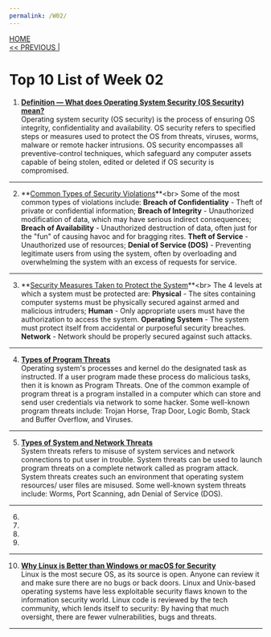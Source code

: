 ```yaml
---
permalink: /W02/
---
```

[HOME](../)<br>
[<< PREVIOUS |](../W01/)<br>

# Top 10 List of Week 02

1. **[Definition — What does Operating System Security (OS Security) mean?](https://www.techopedia.com/definition/24774/operating-system-security-os-security)**<br>
Operating system security (OS security) is the process of ensuring OS integrity, confidentiality and availability. OS security refers to specified steps or measures used to protect the OS from threats, viruses, worms, malware or remote hacker intrusions. OS security encompasses all preventive-control techniques, which safeguard any computer assets capable of being stolen, edited or deleted if OS security is compromised. <br>
* * *

2. **[Common Types of Security Violations](https://www.cs.uic.edu/~jbell/CourseNotes/OperatingSystems/15_Security.html#:~:text=Breach%20of%20Confidentiality,excess%20of%20requests%20for%20service.)**<br>
Some of the most common types of violations include: **Breach of Confidentiality** - Theft of private or confidential information; **Breach of Integrity** - Unauthorized modification of data, which may have serious indirect consequences; **Breach of Availability**  - Unauthorized destruction of data, often just for the "fun" of causing havoc and for bragging rites. **Theft of Service** - Unauthorized use of resources; **Denial of Service (DOS)** - Preventing legitimate users from using the system, often by overloading and overwhelming the system with an excess of requests for service. <br>
* * *

3. **[Security Measures Taken to Protect the System](http://www.padakuu.com/article/149-what-is-the-security-problem#:~:text=To%20protect%20a%20system,security%20is%20to%20be%20ensured.)**<br>
The 4 levels at which a system must be protected are: **Physical** - The sites containing computer systems must be physically secured against armed and malicious intruders; **Human** - Only appropriate users must have the authorization to access the system. **Operating System** - The system must protect itself from accidental or purposeful security breaches. **Network** - Network should be properly secured against such attacks. <br>
* * *

4. **[Types of Program Threats](https://www.tutorialspoint.com/operating_system/os_security.htm)**<br>
Operating system's processes and kernel do the designated task as instructed. If a user program made these process do malicious tasks, then it is known as Program Threats. One of the common example of program threat is a program installed in a computer which can store and send user credentials via network to some hacker. Some well-known program threats include: Trojan Horse, Trap Door, Logic Bomb, Stack and Buffer Overflow, and Viruses. <br>
* * *

5. **[Types of System and Network Threats](https://www.tutorialspoint.com/operating_system/os_security.htm)** <br>
System threats refers to misuse of system services and network connections to put user in trouble. System threats can be used to launch program threats on a complete network called as program attack. System threats creates such an environment that operating system resources/ user files are misused. Some well-known system threats include: Worms, Port Scanning, adn Denial of Service (DOS). <br>
* * *
 
6. <br>

7. <br>

8. <br>

9. <br>
* * *

10. **[Why Linux is Better than Windows or macOS for Security](https://www.computerworld.com/article/3252823/why-linux-is-better-than-windows-or-macos-for-security.html#:~:text=%E2%80%9CLinux%20is%20the%20most%20secure,to%20the%20information%20security%20world.)** <br>
Linux is the most secure OS, as its source is open. Anyone can review it and make sure there are no bugs or back doors. Linux and Unix-based operating systems have less exploitable security flaws known to the information security world. Linux code is reviewed by the tech community, which lends itself to security: By having that much oversight, there are fewer vulnerabilities, bugs and threats. <br>
* * *
